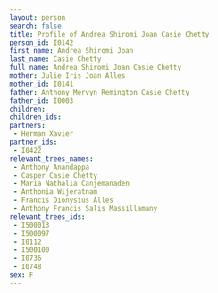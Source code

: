 ```yaml
---
layout: person
search: false
title: Profile of Andrea Shiromi Joan Casie Chetty
person_id: I0142
first_name: Andrea Shiromi Joan
last_name: Casie Chetty
full_name: Andrea Shiromi Joan Casie Chetty
mother: Julie Iris Joan Alles
mother_id: I0141
father: Anthony Mervyn Remington Casie Chetty
father_id: I0003
children:
children_ids:
partners:
 - Herman Xavier
partner_ids:
 - I0422
relevant_trees_names:
 - Anthony Anandappa
 - Casper Casie Chetty
 - Maria Nathalia Canjemanaden
 - Anthonia Wijeratnam
 - Francis Dionysius Alles
 - Anthony Francis Salis Massillamany
relevant_trees_ids:
 - I500013
 - I500097
 - I0112
 - I500100
 - I0736
 - I0748
sex: F
---
```


